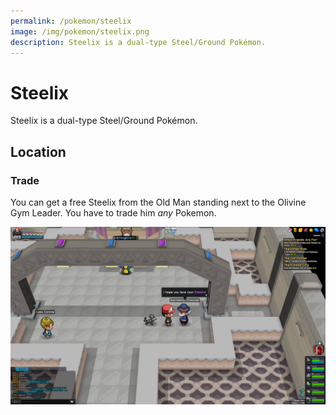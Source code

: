 ```yaml
---
permalink: /pokemon/steelix
image: /img/pokemon/steelix.png
description: Steelix is a dual-type Steel/Ground Pokémon.
---
```


# Steelix

Steelix is a dual-type Steel/Ground Pokémon.

## Location

### Trade

You can get a free Steelix from the Old Man standing next to the Olivine Gym
Leader. You have to trade him *any* Pokemon.

![steelix map](/img/maps/steelix.png)
